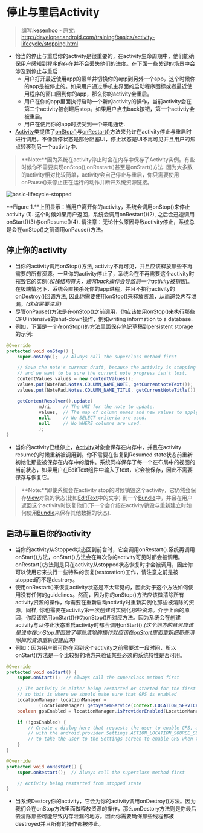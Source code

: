 # 停止与重启Activity

> 编写:[kesenhoo](https://github.com/kesenhoo) - 原文: <http://developer.android.com/training/basics/activity-lifecycle/stopping.html>

* 恰当的停止与重启你的activity是很重要的，在activity生命周期中，他们能确保用户感知到程序的存在并不会丢失他们的进度。在下面一些关键的场景中会涉及到停止与重启：
    * 用户打开最近使用app的菜单并切换你的app到另外一个app，这个时候你的app是被停止的。如果用户通过手机主界面的启动程序图标或者最近使用程序的窗口回到你的app，那么你的activity会重启。
    * 用户在你的app里面执行启动一个新的activity的操作，当前activity会在第二个activity被创建后stop。如果用户点击back按钮，第一个activtiy会被重启。
    * 用户在使用你的app时接受到一个来电通话.
* [Activity](http://developer.android.com/reference/android/app/Activity.html)类提供了<a href="http://developer.android.com/reference/android/app/Activity.html#onStop()">onStop()</a>与<a href="http://developer.android.com/reference/android/app/Activity.html#onRestart()">onRestart()</a>方法来允许在activity停止与重启时进行调用。不像暂停状态是部分阻塞UI，停止状态是UI不再可见并且用户的焦点转移到另一个activity中.

> **Note:**因为系统在activity停止时会在内存中保存了Activity实例。有些时候你不需要实现onStop(),onRestart()甚至是onStart()方法. 因为大多数的activity相对比较简单，activity会自己停止与重启，你只需要使用onPause()来停止正在运行的动作并断开系统资源链接。

<!-- more -->

![basic-lifecycle-stopped](basic-lifecycle-stopped.png)

**Figure 1.**上图显示：当用户离开你的activity，系统会调用onStop()来停止activity (1). 这个时候如果用户返回，系统会调用onRestart()(2), 之后会迅速调用onStart()(3)与onResume()(4). 请注意：无论什么原因导致activity停止，系统总是会在onStop()之前调用onPause()方法。

## 停止你的activity

* 当你的activity调用onStop()方法, activity不再可见，并且应该释放那些不再需要的所有资源。一旦你的activity停止了，系统会在不再需要这个activity时摧毁它的实例(*和栈结构有关，通常back操作会导致前一个activity被销毁*)。在极端情况下，系统会直接杀死你的app进程，并且不执行activity的<a href="http://developer.android.com/reference/android/app/Activity.html#onDestroy()">onDestroy()</a>回调方法, 因此你需要使用onStop()来释放资源，从而避免内存泄漏。*(这点需要注意)*
* 尽管onPause()方法是在onStop()之前调用，你应该使用onStop()来执行那些CPU intensive的shut-down操作，例如writing information to a database.
* 例如，下面是一个在onStop()的方法里面保存笔记草稿到persistent storage的示例:

```java
@Override
protected void onStop() {
    super.onStop();  // Always call the superclass method first

    // Save the note's current draft, because the activity is stopping
    // and we want to be sure the current note progress isn't lost.
    ContentValues values = new ContentValues();
    values.put(NotePad.Notes.COLUMN_NAME_NOTE, getCurrentNoteText());
    values.put(NotePad.Notes.COLUMN_NAME_TITLE, getCurrentNoteTitle());

    getContentResolver().update(
            mUri,    // The URI for the note to update.
            values,  // The map of column names and new values to apply to them.
            null,    // No SELECT criteria are used.
            null     // No WHERE columns are used.
            );
}
```

* 当你的activity已经停止，[Activity](http://developer.android.com/reference/android/app/Activity.html)对象会保存在内存中，并且在activity resume的时候重新被调用到。你不需要在恢复到Resumed state状态前重新初始化那些被保存在内存中的组件。系统同样保存了每一个在布局中的视图的当前状态，如果用户在EditText组件中输入了text，它会被保存，因此不需要保存与恢复它。

> **Note:**即使系统会在activity stop的时候销毁这个activity，它仍然会保存[View](http://developer.android.com/reference/android/view/View.html)对象的状态(比如[EditText](http://developer.android.com/reference/android/widget/EditText.html)中的文字) 到一个[Bundle](http://developer.android.com/reference/android/os/Bundle.html)中，并且在用户返回这个activity时恢复他们(下一个会介绍在activity销毁与重新建立时如何使用[Bundle](http://developer.android.com/reference/android/os/Bundle.html)来保存其他数据的状态).

## 启动与重启你的activity

* 当你的activity从Stopped状态回到前台时，它会调用onRestart().系统再调用onStart()方法，onStart()方法会在每次你的activity可见时都会被调用。onRestart()方法则是只在activity从stopped状态恢复时才会被调用，因此你可以使用它来执行一些特殊的恢复(restoration)工作，请注意之前是被stopped而不是destrory。
* 使用onRestart()来恢复activity状态是不太常见的，因此对于这个方法如何使用没有任何的guidelines。然而，因为你的onStop()方法应该做清除所有activity资源的操作，你需要在重新启动activtiy时重新实例化那些被清除的资源，同样, 你也需要在activity第一次创建时实例化那些资源。介于上面的原因，你应该使用onStart()作为onStop()所对应方法。因为系统会在创建activity与从停止状态重启activity时都会调用onStart().*(这个地方的意思应该是说你在onStop里面做了哪些清除的操作就应该在onStart里面重新把那些清除掉的资源重新创建出来)*
* 例如：因为用户很可能在回到这个activity之前需要过一段时间，所以onStart()方法是一个比较好的地方来验证某些必须的系统特性是否可用。

```java
@Override
protected void onStart() {
    super.onStart();  // Always call the superclass method first

    // The activity is either being restarted or started for the first time
    // so this is where we should make sure that GPS is enabled
    LocationManager locationManager =
            (LocationManager) getSystemService(Context.LOCATION_SERVICE);
    boolean gpsEnabled = locationManager.isProviderEnabled(LocationManager.GPS_PROVIDER);

    if (!gpsEnabled) {
        // Create a dialog here that requests the user to enable GPS, and use an intent
        // with the android.provider.Settings.ACTION_LOCATION_SOURCE_SETTINGS action
        // to take the user to the Settings screen to enable GPS when they click "OK"
    }
}

@Override
protected void onRestart() {
    super.onRestart();  // Always call the superclass method first

    // Activity being restarted from stopped state
}
```

* 当系统Destory你的activity，它会为你的activity调用onDestroy()方法。因为我们会在onStop方法里面做释放资源的操作，那么onDestory方法则是你最后去清除那些可能导致内存泄漏的地方。因此你需要确保那些线程都被destroyed并且所有的操作都被停止。
